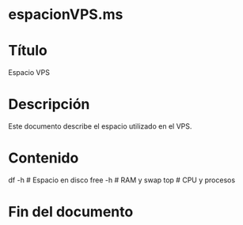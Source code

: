 # espacionVPS.ms

# Título
Espacio VPS

# Descripción
Este documento describe el espacio utilizado en el VPS.

# Contenido
df -h         # Espacio en disco
free -h       # RAM y swap
top           # CPU y procesos


# Fin del documento